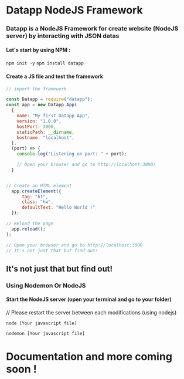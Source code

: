 # Datapp NodeJS Framework

### Datapp is a NodeJS Framework for create website (NodeJS server) by interacting with JSON datas

#### Let's start by using NPM :

`npm init -y`
`npm install datapp `

#### Create a JS file and test the framework

```js
// import the framework

const Datapp = require("datapp");
const app = new Datapp.App(
  {
    name: "My first Datapp App",
    version: "1.0.0",
    hostPort: 3000,
    staticPath: __dirname,
    hostname: "localhost",
  },
  (port) => {
    console.log("Listening on port: " + port);

    // Open your browser and go to http://localhost:3000/
  }


// Create an HTML element
  app.createElement({
      tag: "h1",
      class: "hw",
      defaultText: "Hello World !"
  });

// Reload the page
  app.reload();
);

// Open your browser and go to http://localhost:3000
// It's not just that but find out!
```

## It's not just that but find out!

### Using Nodemon Or NodeJS

#### Start the NodeJS server (open your terminal and go to your folder)

// Please restart the server between each modifications (using nodejs)

```
node [Your javascript file]
```

```
nodemon [Your javascript file]
```

# Documentation and more coming soon !
